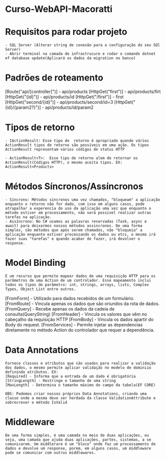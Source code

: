 # Curso-WebAPI-Macoratti

# Requisitos para rodar projeto
    - SQL Server (Alterar string de conexão para a configuração do seu SQl Server)
    - Abrir terminal na camada de infrastrucure e rodar o comando dotnet ef database update(Aplicará os dados da migration no banco)

# Padrões de roteamento
   [Route("api/[controller]")] - api/products
    [HttpGet("first")] - api/products/firt
    [HttpGet("{id}")] - api/products/id
    [HttpGet("/first")] - first
    [HttpGet("second/{id}")] - api/products/second/id=3
    [HttpGet("{id}/{param2?}")] - api/products/id/param2

# Tipos de retorno
    - IActionResult: Esse tipo de  retorno é apropriado quando vários ActionResult tipos de retorno são possíveis em uma ação. Os tipos ActionResult representam vários códigos de status HTTP
        
    - ActionResult<T>:  Esse tipo de retorno alem de retornar os ActionResult(Códigos HTTP), o mesmo aceita tipos. EX: ActionResult<Products>
 
 # Métodos Síncronos/Assíncronos
    - Síncrono: Métodos síncronos uma vez chamados, "bloqueam" a aplicação enquanto o retorno não for dado, com isso em alguns casos, pode atrapalhar a experencia do uso da aplicação uma vez que enquanto o método estiver em processamento, não será possivel realizar outras tarefas na aplicação.
    - Assíncrono: No C# usamos as palavras reservadas (Task, async e await) para deixarmos nossos métodos assincronos. De uma forma simples, são métodos que após serem chamados, não "bloqueia" a aplicação enquanto estiver processando os dados ou etcs, o mesmo irá fazer suas "tarefas" e quando acabar de fazer, irá devolver o response.

 # Model Binding
    É um recurso que permite mapear dados de uma requisição HTTP para os parâmetros de uma Action de um controlador. Esse mapeamento inclui todos os tipos de parâmetro: int, strings, arrays, lists, Complex Types, Object List entre outros. 
   [FromForm] - Utilizado para dados recebidos de um formulário.
   [FromRoute] - Vincula apenas os dados que são oriundos da rota de dados.
   [FromQuery] - Recebe apenas os dados da cadeia de consulta(QueryString)
   [FromHeader] - Vincula os valores que vêm no cabeçalho da requisição HTTP
   [FromBody] - Vincula os dados apartir do Body do request.
   [FromServices] - Permite injetar as dependencias diretamente no método Action do controlador que requer a dependência.

 # Data Annotations
    Fornece classes e atributos que são usados para realizar a validação dos dados, o mesmo permite aplicar validação no modelo de dominiio definindo atributos. EX:
    [Required] - Informa que a entrada de um dado é obrigatória
    [StringLength] - Restringe o tamanho de uma string
    [MaxLength] - Determina o tamanho máximo do campo da tabela(EF CORE)

    OBS: Podemos criar nossos próprios Data Annotations, criando uma classe onde a mesma deve ser herdada da classe ValidationAttribute e sobrecrever o método IsValid

 # Middleware
 	De uma forma simples, é uma camada no meio de duas aplicações, ou seja, uma camada que ajuda duas aplicações, partes, sistemas, a se comunicarem. Um middlerare é um "bloco" onde faz um processamento de dados e devolve um response, porem, em alguns casos, um middleware pode se comunicar com outros middlewares.
